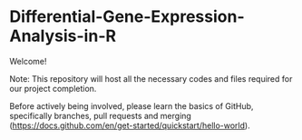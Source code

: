 # Differential-Gene-Expression-Analysis-in-R

Welcome!

Note: This repository will host all the necessary codes and files required for our project completion.

Before actively being involved, please learn the basics of GitHub, specifically branches, pull requests and merging (https://docs.github.com/en/get-started/quickstart/hello-world).


